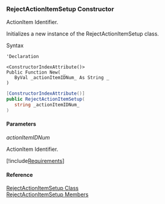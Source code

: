 ﻿### RejectActionItemSetup Constructor

ActionItem Identifier.

Initializes a new instance of the RejectActionItemSetup class.

Syntax

```vbnet
'Declaration

<ConstructorIndexAttribute()>
Public Function New( _
   ByVal _actionItemIDNum_ As String _
)
```

```csharp
[ConstructorIndexAttribute()]
public RejectActionItemSetup( 
   string _actionItemIDNum_
)
```

#### Parameters

_actionItemIDNum_

ActionItem Identifier.

[!include[Requirements](../partials/requirements.md)]

#### Reference

[RejectActionItemSetup Class](FChoice.Toolkits.Clarify~FChoice.Toolkits.Clarify.Sales.RejectActionItemSetup.md)  
[RejectActionItemSetup Members](FChoice.Toolkits.Clarify~FChoice.Toolkits.Clarify.Sales.RejectActionItemSetup_members.md)